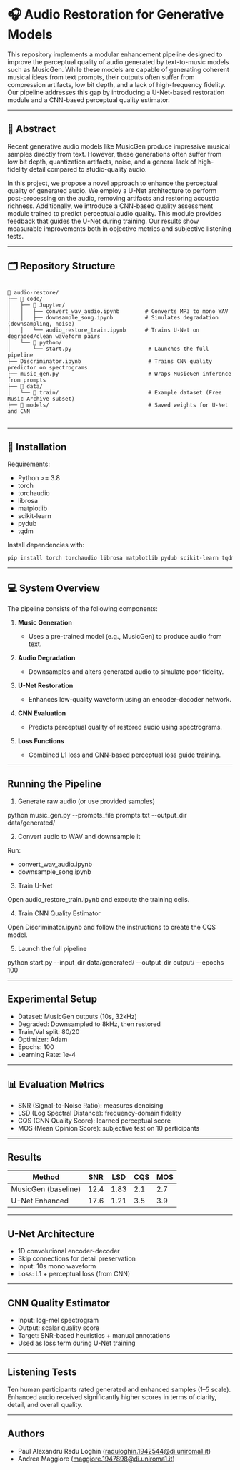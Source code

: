 # 🎧 Audio Restoration for Generative Models

This repository implements a modular enhancement pipeline designed to improve the perceptual quality of audio generated by text-to-music models such as MusicGen. While these models are capable of generating coherent musical ideas from text prompts, their outputs often suffer from compression artifacts, low bit depth, and a lack of high-frequency fidelity. Our pipeline addresses this gap by introducing a U-Net-based restoration module and a CNN-based perceptual quality estimator.

---

## 🧠 Abstract

Recent generative audio models like MusicGen produce impressive musical samples directly from text. However, these generations often suffer from low bit depth, quantization artifacts, noise, and a general lack of high-fidelity detail compared to studio-quality audio. 

In this project, we propose a novel approach to enhance the perceptual quality of generated audio. We employ a U-Net architecture to perform post-processing on the audio, removing artifacts and restoring acoustic richness. Additionally, we introduce a CNN-based quality assessment module trained to predict perceptual audio quality. This module provides feedback that guides the U-Net during training. Our results show measurable improvements both in objective metrics and subjective listening tests.

---

## 🗂️ Repository Structure

<pre>
<code>
📁 audio-restore/
├── 📂 code/
│   ├── 📂 Jupyter/
│   │   ├── convert_wav_audio.ipynb        # Converts MP3 to mono WAV
│   │   ├── downsample_song.ipynb          # Simulates degradation (downsampling, noise)
│   │   └── audio_restore_train.ipynb      # Trains U-Net on degraded/clean waveform pairs
│   └── 📂 python/
│       └── start.py                        # Launches the full pipeline
├── Discriminator.ipynb                     # Trains CNN quality predictor on spectrograms
├── music_gen.py                            # Wraps MusicGen inference from prompts
├── 📂 data/
│   └── 📂 train/                            # Example dataset (Free Music Archive subset)
├── 📂 models/                               # Saved weights for U-Net and CNN
</code>
</pre>
---

## 🔩 Installation

Requirements:
- Python >= 3.8
- torch
- torchaudio
- librosa
- matplotlib
- scikit-learn
- pydub
- tqdm

Install dependencies with:
```bash
pip install torch torchaudio librosa matplotlib pydub scikit-learn tqdm
```
---

## 💻 System Overview

The pipeline consists of the following components:

1. **Music Generation**
   - Uses a pre-trained model (e.g., MusicGen) to produce audio from text.

2. **Audio Degradation**
   - Downsamples and alters generated audio to simulate poor fidelity.

3. **U-Net Restoration**
   - Enhances low-quality waveform using an encoder-decoder network.

4. **CNN Evaluation**
   - Predicts perceptual quality of restored audio using spectrograms.

5. **Loss Functions**
   - Combined L1 loss and CNN-based perceptual loss guide training.

---

## Running the Pipeline

1. Generate raw audio (or use provided samples)

python music_gen.py --prompts_file prompts.txt --output_dir data/generated/

2. Convert audio to WAV and downsample it

Run:
- convert_wav_audio.ipynb
- downsample_song.ipynb

3. Train U-Net

Open audio_restore_train.ipynb and execute the training cells.

4. Train CNN Quality Estimator

Open Discriminator.ipynb and follow the instructions to create the CQS model.

5. Launch the full pipeline

python start.py --input_dir data/generated/ --output_dir output/ --epochs 100

---

## Experimental Setup

- Dataset: MusicGen outputs (10s, 32kHz)
- Degraded: Downsampled to 8kHz, then restored
- Train/Val split: 80/20
- Optimizer: Adam
- Epochs: 100
- Learning Rate: 1e-4

---

## 📊 Evaluation Metrics

- SNR (Signal-to-Noise Ratio): measures denoising
- LSD (Log Spectral Distance): frequency-domain fidelity
- CQS (CNN Quality Score): learned perceptual score
- MOS (Mean Opinion Score): subjective test on 10 participants

---

## Results

| Method              | SNR   | LSD  | CQS  | MOS  |
|---------------------|-------|------|------|------|
| MusicGen (baseline) | 12.4  | 1.83 | 2.1  | 2.7  |
| U-Net Enhanced      | 17.6  | 1.21 | 3.5  | 3.9  |

---

## U-Net Architecture

- 1D convolutional encoder-decoder
- Skip connections for detail preservation
- Input: 10s mono waveform
- Loss: L1 + perceptual loss (from CNN)

---

## CNN Quality Estimator

- Input: log-mel spectrogram
- Output: scalar quality score
- Target: SNR-based heuristics + manual annotations
- Used as loss term during U-Net training

---

## Listening Tests

Ten human participants rated generated and enhanced samples (1–5 scale). Enhanced audio received significantly higher scores in terms of clarity, detail, and overall quality.

---

## Authors

- Paul Alexandru Radu Loghin (raduloghin.1942544@di.uniroma1.it)
- Andrea Maggiore (maggiore.1947898@di.uniroma1.it)

